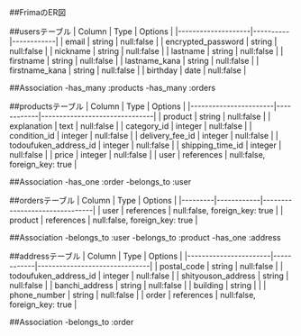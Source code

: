 ##FrimaのER図



##usersテーブル
| Column             | Type     | Options    |
|--------------------|----------|------------|
| email              | string   | null:false |
| encrypted_password | string   | null:false |
| nickname           | string   | null:false |
| lastname           | string   | null:false |
| firstname          | string   | null:false |
| lastname_kana      | string   | null:false |
| firstname_kana     | string   | null:false |
| birthday           | date     | null:false |

##Association
-has_many :products
-has_many :orders


##productsテーブル
| Column                | Type       |  Options                      |
|-----------------------|------------|-------------------------------|
| product               | string     | null:false                    |
| explanation           | text       | null:false                    |
| category_id           | integer    | null:false                    |
| condition_id          | integer    | null:false                    |
| delivery_fee_id       | integer    | null:false                    |
| todoufuken_address_id | integer    | null:false                    |
| shipping_time_id      | integer    | null:false                    |
| price                 | integer    | null:false                    |
| user                  | references | null:false, foreign_key: true |

##Association
-has_one :order
-belongs_to :user


##ordersテーブル
| Column  | Type       | Options                       |
|---------|------------|-------------------------------|
| user    | references | null:false, foreign_key: true |
| product | references | null:false, foreign_key: true |

##Association
-belongs_to :user
-belongs_to :product
-has_one :address


##addressテーブル
| Column                | Type       | Options                       |
|-----------------------|------------|-------------------------------|
| postal_code           | string     | null:false                    |
| todoufuken_address_id | integer    | null:false                    |
| shityouson_address    | string     | null:false                    |
| banchi_address        | string     | null:false                    |
| building              | string     |                               |
| phone_number          | string     | null:false                    |
| order                 | references | null:false, foreign_key: true |


##Association
-belongs_to :order